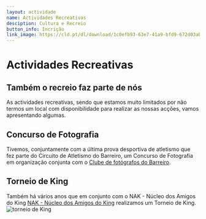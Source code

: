 ```yaml
---
layout: actividade
name: Actividades Recreativas
desciption: Cultura e Recreio 
button_info: Incrição
link_image: https://cld.pt/dl/download/1c0efb93-63e7-41a9-bfd9-672d03ab1f71/recreativa.jpg
---
```




# Actividades Recreativas

## Também o recreio faz parte de nós
As actividades recreativas, sendo que estamos muito limitados por não termos um local com disponibilidade para realizar as nossas acções, vamos apresentando algumas.

## Concurso de Fotografia

Tivemos, conjuntamente com a última prova desportiva de atletismo que fez parte do Circuito de Atletismo do Barreiro, um Concurso de Fotografia em organização conjunta com o [Clube de fotógrafos do Barreiro](https://www.facebook.com/clubefotografosdobarreiro).


## Torneio de King

Também há vários anos que em conjunto com o NAK - Núcleo dos Amigos do King [NAK - Núcleo dos Amigos do King](https://www.facebook.com/NAK-Núcleo-dos-Amigos-do-King-204028243029147) realizamos um Torneio de King.
![torneio de King](https://cld.pt/dl/download/6a583552-ea7b-4af6-9f3c-8b9309e2dcaa/king.jpg/)
